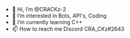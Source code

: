 - 👋 Hi, I’m @CRACKz-2
- 👀 I’m interested in Bots, API's, Coding
- 🌱 I’m currently learning C++
- 📫 How to reach me Discord CRA_CKz#2643

<!---
CRACKz-2/CRACKz-2 is a ✨ special ✨ repository because its `README.md` (this file) appears on your GitHub profile.
You can click the Preview link to take a look at your changes.
--->
